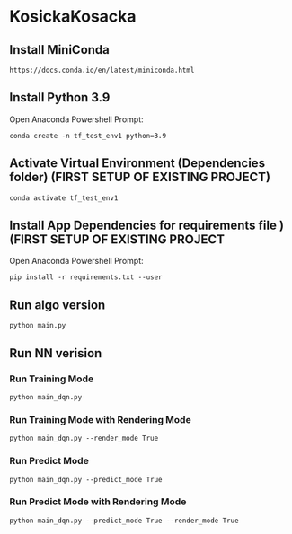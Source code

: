 # KosickaKosacka


## Install MiniConda
    https://docs.conda.io/en/latest/miniconda.html

## Install Python 3.9
Open Anaconda Powershell Prompt:

    conda create -n tf_test_env1 python=3.9

## Activate Virtual Environment (Dependencies folder) (FIRST SETUP OF EXISTING PROJECT)

    conda activate tf_test_env1

## Install App Dependencies for requirements file ) (FIRST SETUP OF EXISTING PROJECT
Open Anaconda Powershell Prompt:

    pip install -r requirements.txt --user

## Run algo version
    
    python main.py


## Run NN verision
### Run Training Mode

    python main_dqn.py
    
### Run Training Mode with Rendering Mode

    python main_dqn.py --render_mode True

### Run Predict Mode

    python main_dqn.py --predict_mode True

### Run Predict Mode with Rendering Mode

    python main_dqn.py --predict_mode True --render_mode True

